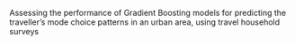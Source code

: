 Assessing the performance of Gradient Boosting models for predicting the traveller’s mode choice patterns in an urban area, using travel household surveys
